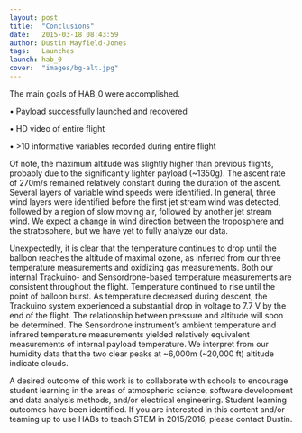```yaml
---
layout: post
title:  "Conclusions"
date:   2015-03-18 08:43:59
author: Dustin Mayfield-Jones
tags:   Launches
launch: hab_0
cover:  "images/bg-alt.jpg"
---
```


The main goals of HAB_0 were accomplished.

•  Payload successfully launched and recovered

•  HD video of entire flight

•  >10 informative variables recorded during entire flight

Of note, the maximum altitude was slightly higher than previous flights, probably due to the significantly lighter payload (~1350g). The ascent rate of 270m/s remained relatively constant during the duration of the ascent. Several layers of variable wind speeds were identified. In general, three wind layers were identified before the first jet stream wind was detected, followed by a region of slow moving air, followed by another jet stream wind. We expect a change in wind direction between the troposphere and the stratosphere, but we have yet to fully analyze our data.

Unexpectedly, it is clear that the temperature continues to drop until the balloon reaches the altitude of maximal ozone, as inferred from our three temperature measurements and oxidizing gas measurements.  Both our internal Trackuino- and Sensordrone-based temperature measurements are consistent throughout the flight. Temperature continued to rise until the point of balloon burst. As temperature decreased during descent, the Trackuino system experienced a substantial drop in voltage to 7.7 V by the end of the flight. The relationship between pressure and altitude will soon be determined. The Sensordrone instrument’s ambient temperature and infrared temperature measurements yielded relatively equivalent measurements of internal payload temperature. We interpret from our humidity data that the two clear peaks at ~6,000m (~20,000 ft) altitude indicate clouds.

A desired outcome of this work is to collaborate with schools to encourage student learning in the areas of atmospheric science, software development and data analysis methods, and/or electrical engineering. Student learning outcomes have been identified. If you are interested in this content and/or teaming up to use HABs to teach STEM in 2015/2016, please contact Dustin.
